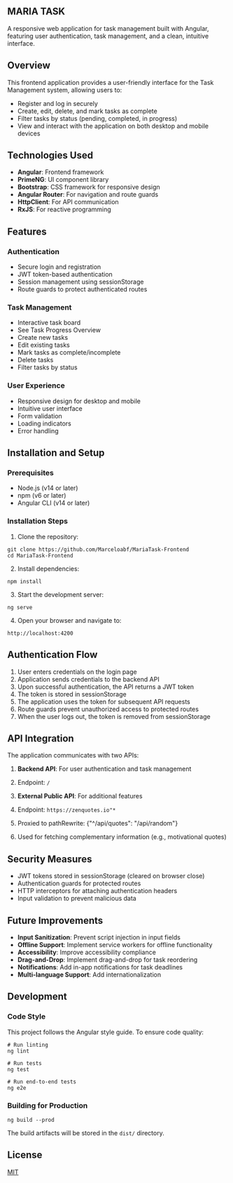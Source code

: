 ## MARIA TASK

A responsive web application for task management built with Angular, featuring user authentication, task management, and a clean, intuitive interface.

## Overview

This frontend application provides a user-friendly interface for the Task Management system, allowing users to:

- Register and log in securely
- Create, edit, delete, and mark tasks as complete
- Filter tasks by status (pending, completed, in progress)
- View and interact with the application on both desktop and mobile devices


## Technologies Used

- **Angular**: Frontend framework
- **PrimeNG**: UI component library
- **Bootstrap**: CSS framework for responsive design
- **Angular Router**: For navigation and route guards
- **HttpClient**: For API communication
- **RxJS**: For reactive programming


## Features

### Authentication

- Secure login and registration
- JWT token-based authentication
- Session management using sessionStorage
- Route guards to protect authenticated routes


### Task Management

- Interactive task board
- See Task Progress Overview
- Create new tasks
- Edit existing tasks
- Mark tasks as complete/incomplete
- Delete tasks
- Filter tasks by status


### User Experience

- Responsive design for desktop and mobile
- Intuitive user interface
- Form validation
- Loading indicators
- Error handling


## Installation and Setup

### Prerequisites

- Node.js (v14 or later)
- npm (v6 or later)
- Angular CLI (v14 or later)


### Installation Steps

1. Clone the repository:

```shellscript
git clone https://github.com/Marceloabf/MariaTask-Frontend
cd MariaTask-Frontend
```


2. Install dependencies:

```shellscript
npm install
```


3. Start the development server:

```shellscript
ng serve
```


4. Open your browser and navigate to:

```plaintext
http://localhost:4200
```


## Authentication Flow

1. User enters credentials on the login page
2. Application sends credentials to the backend API
3. Upon successful authentication, the API returns a JWT token
4. The token is stored in sessionStorage
5. The application uses the token for subsequent API requests
6. Route guards prevent unauthorized access to protected routes
7. When the user logs out, the token is removed from sessionStorage


## API Integration

The application communicates with two APIs:

1. **Backend API**: For user authentication and task management

1. Endpoint: `/`


2. **External Public API**: For additional features

1. Endpoint: `https://zenquotes.io"*`
2. Proxied to pathRewrite: {"^/api/quotes": "/api/random"}
3. Used for fetching complementary information (e.g., motivational quotes)


## Security Measures

- JWT tokens stored in sessionStorage (cleared on browser close)
- Authentication guards for protected routes
- HTTP interceptors for attaching authentication headers
- Input validation to prevent malicious data


## Future Improvements

- **Input Sanitization**: Prevent script injection in input fields
- **Offline Support**: Implement service workers for offline functionality
- **Accessibility**: Improve accessibility compliance
- **Drag-and-Drop**: Implement drag-and-drop for task reordering
- **Notifications**: Add in-app notifications for task deadlines
- **Multi-language Support**: Add internationalization


## Development

### Code Style

This project follows the Angular style guide. To ensure code quality:

```shellscript
# Run linting
ng lint

# Run tests
ng test

# Run end-to-end tests
ng e2e
```

### Building for Production

```shellscript
ng build --prod
```

The build artifacts will be stored in the `dist/` directory.

## License

[MIT](LICENSE)
